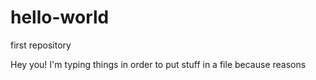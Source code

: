 # hello-world
first repository

Hey you!  I'm typing things in order to put stuff in a file because reasons
